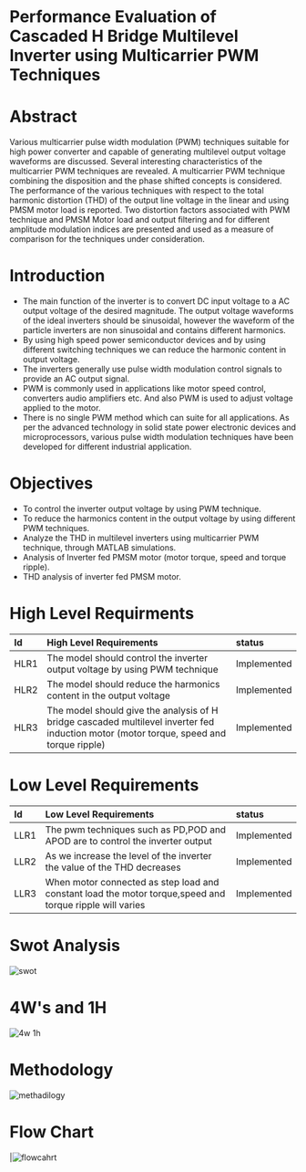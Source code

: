 # Performance Evaluation of Cascaded H Bridge Multilevel Inverter using Multicarrier PWM Techniques

# Abstract
Various multicarrier pulse width modulation (PWM) techniques suitable for high power converter and capable of generating multilevel output voltage waveforms are discussed. Several interesting characteristics of the multicarrier PWM techniques are revealed. A multicarrier PWM technique combining the disposition and the phase shifted concepts is considered. The performance of the various techniques with respect to the total harmonic distortion (THD) of the output line voltage in the linear and using PMSM motor load is reported. Two distortion factors associated with PWM technique and PMSM Motor load and output filtering and for different amplitude modulation indices are presented and used as a measure of comparison for the techniques under consideration.	

# Introduction
- The main function of the inverter is to convert DC input voltage to a AC output voltage of the desired magnitude. The output voltage waveforms of the ideal inverters should be sinusoidal, however the waveform of the particle inverters are non sinusoidal and contains different harmonics.
- By using high speed power semiconductor devices and by using different switching techniques we can reduce the harmonic content in output voltage.
- The inverters generally use pulse width modulation control signals to provide an AC output signal.
- PWM is commonly used in applications like motor speed control, converters audio amplifiers etc. And also PWM is used to adjust voltage applied to the motor.
- There is no single PWM method which can suite for all applications. As per the advanced technology in solid state power electronic devices and microprocessors, various pulse width modulation techniques have been developed for different industrial application.

# Objectives
- To control the inverter output voltage by using PWM technique.
- To reduce the harmonics content in the output voltage by using different PWM techniques. 
- Analyze the THD in multilevel inverters using multicarrier PWM technique, through MATLAB simulations. 
- Analysis of Inverter fed PMSM motor (motor torque, speed and torque ripple).
- THD analysis of inverter fed PMSM motor. 





# High Level Requirments
| Id          |  High Level Requirements  |    status  |
| :--        | :--          |   :--     |
| HLR1        | The model should control the inverter output voltage by using PWM technique   | Implemented |
| HLR2        | The model should reduce the harmonics content in the output voltage |  Implemented|
| HLR3        | The model should give the analysis of H bridge cascaded multilevel inverter fed induction motor (motor torque, speed and torque ripple) | Implemented 


# Low Level Requirements
| Id          |  Low Level Requirements  |    status  |
| :--        | :--          |   :--     |
| LLR1        | The pwm techniques such as PD,POD and APOD are to control the inverter output  | Implemented |
| LLR2        | As we increase the level of the inverter the value of the THD decreases  | Implemented |
| LLR3       | When motor connected as step load and constant load the motor torque,speed and torque ripple will varies  | Implemented |

# Swot Analysis
![swot](https://user-images.githubusercontent.com/98802184/160176719-cbbf9f5d-830e-4e89-a219-7e74a085f881.PNG)

# 4W's and 1H
![4w 1h](https://user-images.githubusercontent.com/98802184/160179378-4f8021bd-d447-4104-a84a-00366398ad8c.PNG)

# Methodology
![methadilogy](https://user-images.githubusercontent.com/98802184/160236627-8d3b94ff-c7a9-4e1d-b629-c7a19f638b98.PNG)

# Flow Chart
|![flowcahrt](https://user-images.githubusercontent.com/98802184/160237513-fcf1bc6c-2ada-465f-b5b7-e4d37886984d.PNG)
